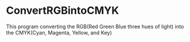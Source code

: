 # ConvertRGBintoCMYK
This program converting the RGB(Red Green Blue three hues of light) into the CMYK(Cyan, Magenta, Yellow, and Key)
